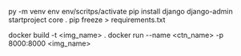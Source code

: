 py -m venv env
env/scritps/activate
pip install django
django-admin startproject core .
pip freeze > requirements.txt


docker build -t <img_name> .
docker run --name <ctn_name> -p 8000:8000 <img_name>
